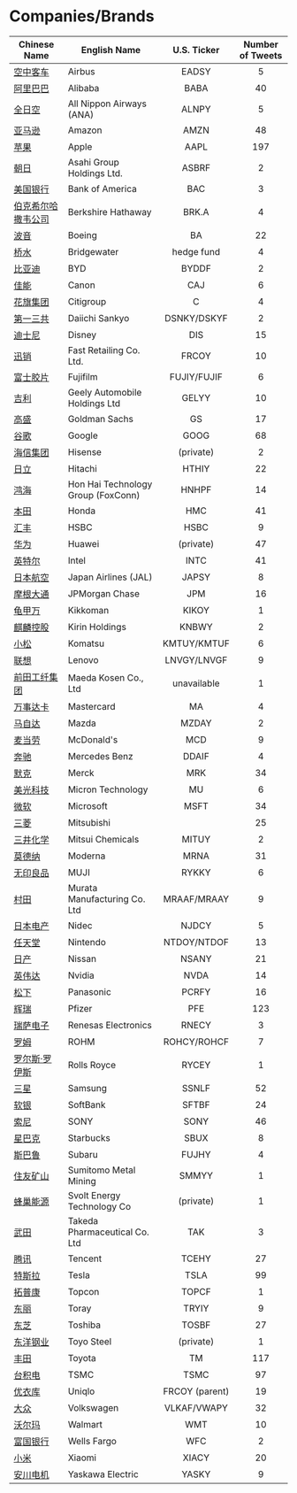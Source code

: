 # Companies/Brands  
        
| Chinese Name | English Name | U.S. Ticker | Number of Tweets |
| ----- | ----- | :---: | :---: |
| [空中客车](空中客车.md) | Airbus | EADSY | 5 |
| [阿里巴巴](阿里巴巴.md) | Alibaba | BABA | 40 |
| [全日空](全日空.md) | All Nippon Airways (ANA) | ALNPY | 5 |
| [亚马逊](亚马逊.md) | Amazon | AMZN | 48 |
| [苹果](苹果.md) | Apple | AAPL | 197 |
| [朝日](朝日.md) | Asahi Group Holdings Ltd. | ASBRF | 2 |
| [美国银行](美国银行.md) | Bank of America | BAC | 3 |
| [伯克希尔哈撒韦公司](伯克希尔哈撒韦公司.md) | Berkshire Hathaway | BRK.A | 4 |
| [波音](波音.md) | Boeing | BA | 22 |
| [桥水](桥水.md) | Bridgewater | hedge fund | 4 |
| [比亚迪](比亚迪.md) | BYD | BYDDF | 2 |
| [佳能](佳能.md) | Canon | CAJ | 6 |
| [花旗集团](花旗集团.md) | Citigroup | C | 4 |
| [第一三共](第一三共.md) | Daiichi Sankyo | DSNKY/DSKYF | 2 |
| [迪士尼](迪士尼.md) | Disney | DIS | 15 |
| [迅销](迅销.md) | Fast Retailing Co. Ltd. | FRCOY | 10 |
| [富士胶片](富士胶片.md) | Fujifilm | FUJIY/FUJIF | 6 |
| [吉利](吉利.md) | Geely Automobile Holdings Ltd | GELYY | 10 |
| [高盛](高盛.md) | Goldman Sachs | GS | 17 |
| [谷歌](谷歌.md) | Google | GOOG | 68 |
| [海信集团](海信集团.md) | Hisense | (private) | 2 |
| [日立](日立.md) | Hitachi | HTHIY | 22 |
| [鸿海](鸿海.md) | Hon Hai Technology Group (FoxConn) | HNHPF | 14 |
| [本田](本田.md) | Honda | HMC | 41 |
| [汇丰](汇丰.md) | HSBC | HSBC | 9 |
| [华为](华为.md) | Huawei | (private) | 47 |
| [英特尔](英特尔.md) | Intel | INTC | 41 |
| [日本航空](日本航空.md) | Japan Airlines (JAL) | JAPSY | 8 |
| [摩根大通](摩根大通.md) | JPMorgan Chase | JPM | 16 |
| [龟甲万](龟甲万.md) | Kikkoman | KIKOY | 1 |
| [麒麟控股](麒麟控股.md) | Kirin Holdings | KNBWY | 2 |
| [小松](小松.md) | Komatsu | KMTUY/KMTUF | 6 |
| [联想](联想.md) | Lenovo | LNVGY/LNVGF | 9 |
| [前田工纤集团](前田工纤集团.md) | Maeda Kosen Co., Ltd | unavailable | 1 |
| [万事达卡](万事达卡.md) | Mastercard | MA | 4 |
| [马自达](马自达.md) | Mazda | MZDAY | 2 |
| [麦当劳](麦当劳.md) | McDonald's | MCD | 9 |
| [奔驰](奔驰.md) | Mercedes Benz | DDAIF | 4 |
| [默克](默克.md) | Merck | MRK | 34 |
| [美光科技](美光科技.md) | Micron Technology | MU | 6 |
| [微软](微软.md) | Microsoft | MSFT | 34 |
| [三菱](三菱.md) | Mitsubishi |  | 25 |
| [三井化学](三井化学.md) | Mitsui Chemicals | MITUY | 2 |
| [莫德纳](莫德纳.md) | Moderna | MRNA | 31 |
| [无印良品](无印良品.md) | MUJI | RYKKY | 6 |
| [村田](村田.md) | Murata Manufacturing Co. Ltd | MRAAF/MRAAY | 9 |
| [日本电产](日本电产.md) | Nidec | NJDCY | 5 |
| [任天堂](任天堂.md) | Nintendo | NTDOY/NTDOF | 13 |
| [日产](日产.md) | Nissan | NSANY | 21 |
| [英伟达](英伟达.md) | Nvidia | NVDA | 14 |
| [松下](松下.md) | Panasonic | PCRFY | 16 |
| [辉瑞](辉瑞.md) | Pfizer | PFE | 123 |
| [瑞萨电子](瑞萨电子.md) | Renesas Electronics | RNECY | 3 |
| [罗姆](罗姆.md) | ROHM | ROHCY/ROHCF | 7 |
| [罗尔斯·罗伊斯](罗尔斯·罗伊斯.md) | Rolls Royce | RYCEY | 1 |
| [三星](三星.md) | Samsung | SSNLF | 52 |
| [软银](软银.md) | SoftBank | SFTBF | 24 |
| [索尼](索尼.md) | SONY | SONY | 46 |
| [星巴克](星巴克.md) | Starbucks | SBUX | 8 |
| [斯巴鲁](斯巴鲁.md) | Subaru | FUJHY | 4 |
| [住友矿山](住友矿山.md) | Sumitomo Metal Mining | SMMYY | 1 |
| [蜂巢能源](蜂巢能源.md) | Svolt Energy Technology Co | (private) | 1 |
| [武田](武田.md) | Takeda Pharmaceutical Co. Ltd | TAK | 3 |
| [腾讯](腾讯.md) | Tencent | TCEHY | 27 |
| [特斯拉](特斯拉.md) | Tesla | TSLA | 99 |
| [拓普康](拓普康.md) | Topcon | TOPCF | 1 |
| [东丽](东丽.md) | Toray | TRYIY | 9 |
| [东芝](东芝.md) | Toshiba | TOSBF | 27 |
| [东洋钢业](东洋钢业.md) | Toyo Steel | (private) | 1 |
| [丰田](丰田.md) | Toyota | TM | 117 |
| [台积电](台积电.md) | TSMC | TSMC | 97 |
| [优衣库](优衣库.md) | Uniqlo | FRCOY (parent) | 19 |
| [大众](大众.md) | Volkswagen | VLKAF/VWAPY | 32 |
| [沃尔玛](沃尔玛.md) | Walmart | WMT | 10 |
| [富国银行](富国银行.md) | Wells Fargo | WFC | 2 |
| [小米](小米.md) | Xiaomi | XIACY | 20 |
| [安川电机](安川电机.md) | Yaskawa Electric | YASKY | 9 |
